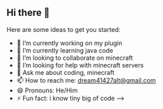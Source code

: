 ## Hi there 👋

Here are some ideas to get you started:

- 🔭 I’m currently working on my plugin 
- 🌱 I’m currently learning java code
- 👯 I’m looking to collaborate on minecraft
- 🤔 I’m looking for help with minecraft servers
- 💬 Ask me about coding, minecraft
- 📫 How to reach me: dream41427alt@gmail.com
- 😄 Pronouns: He/Him
- ⚡ Fun fact: i know tiny big of code
-->
